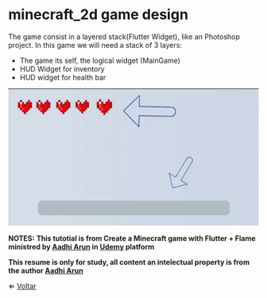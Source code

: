 # minecraft_2d game design

The game consist in a layered stack(Flutter Widget), like an Photoshop project.
In this game we will need a stack of 3 layers:
- The game its self, the logical widget (MainGame)
- HUD Widget for inventory
- HUD widget for health bar

![Game design](./gameDesign.png "Sample of stack for this game")

**NOTES:**
**This tutotial is from Create a Minecraft game with Flutter + Flame ministred by [Aadhi Arun](https://github.com/AirAdmirer) in [Udemy](https://www.udemy.com/) platform**

**This resume is only for study, all content an intelectual property is from the author [Aadhi Arun](https://github.com/AirAdmirer)**

$\Leftarrow$ [Voltar](README.md) 
